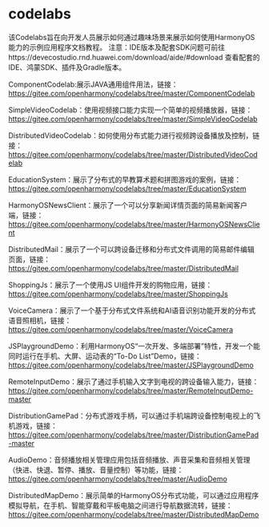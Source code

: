 # codelabs
该Codelabs旨在向开发人员展示如何通过趣味场景来展示如何使用HarmonyOS能力的示例应用程序文档教程。
注意：IDE版本及配套SDK问题可前往https://devecostudio.rnd.huawei.com/download/aide/#download 查看配套的IDE、鸿蒙SDK、插件及Gradle版本。

ComponentCodelab:展示JAVA通用组件用法，链接：https://gitee.com/openharmony/codelabs/tree/master/ComponentCodelab

SimpleVideoCodelab：使用视频接口能力实现一个简单的视频播放器，链接：https://gitee.com/openharmony/codelabs/tree/master/SimpleVideoCodelab

DistributedVideoCodelab：如何使用分布式能力进行视频跨设备播放及控制，链接：https://gitee.com/openharmony/codelabs/tree/master/DistributedVideoCodelab

EducationSystem：展示了分布式的早教算术题和拼图游戏的案例，链接：https://gitee.com/openharmony/codelabs/tree/master/EducationSystem

HarmonyOSNewsClient：展示了一个可以分享新闻详情页面的简易新闻客户端，链接：https://gitee.com/openharmony/codelabs/tree/master/HarmonyOSNewsClient

DistributedMail：展示了一个可以跨设备迁移和分布式文件调用的简易邮件编辑页面，链接：https://gitee.com/openharmony/codelabs/tree/master/DistributedMail

ShoppingJs：展示了一个使用JS UI组件开发的购物应用，链接：https://gitee.com/openharmony/codelabs/tree/master/ShoppingJs

VoiceCamera：展示了一个基于分布式文件系统和AI语音识别功能开发的分布式语音照相机，链接：https://gitee.com/openharmony/codelabs/tree/master/VoiceCamera

JSPlaygroundDemo：利用HarmonyOS“一次开发、多端部署”特性，开发一个能同时运行在手机、大屏、运动表的“To-Do List”Demo，链接：https://gitee.com/openharmony/codelabs/tree/master/JSPlaygroundDemo

RemoteInputDemo：展示了通过手机输入文字到电视的跨设备输入能力，链接：https://gitee.com/openharmony/codelabs/tree/master/RemoteInputDemo-master

DistributionGamePad：分布式游戏手柄，可以通过手机端跨设备控制电视上的飞机游戏，链接：https://gitee.com/openharmony/codelabs/tree/master/DistributionGamePad-master

AudioDemo：音频播放相关管理应用包括音频播放、声音采集和音频相关管理（快进、快退、暂停、播放、音量控制）等功能，链接：https://gitee.com/openharmony/codelabs/tree/master/AudioDemo

DistributedMapDemo：展示简单的HarmonyOS分布式功能，可以通过应用程序模拟导航，在手机、智能穿戴和平板电脑之间进行导航数据流转，链接：https://gitee.com/openharmony/codelabs/tree/master/DistributedMapDemo

